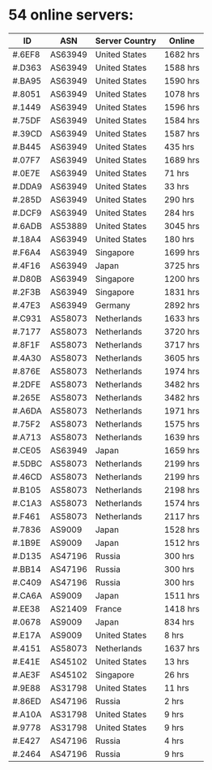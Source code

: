# 54 online servers:

| ID | ASN | Server Country | Online |
| ------ | ------ | ------ | ------ |
| #.6EF8 | AS63949 | United States | 1682 hrs |
| #.D363 | AS63949 | United States | 1588 hrs |
| #.BA95 | AS63949 | United States | 1590 hrs |
| #.8051 | AS63949 | United States | 1078 hrs |
| #.1449 | AS63949 | United States | 1596 hrs |
| #.75DF | AS63949 | United States | 1584 hrs |
| #.39CD | AS63949 | United States | 1587 hrs |
| #.B445 | AS63949 | United States | 435 hrs |
| #.07F7 | AS63949 | United States | 1689 hrs |
| #.0E7E | AS63949 | United States | 71 hrs |
| #.DDA9 | AS63949 | United States | 33 hrs |
| #.285D | AS63949 | United States | 290 hrs |
| #.DCF9 | AS63949 | United States | 284 hrs |
| #.6ADB | AS53889 | United States | 3045 hrs |
| #.18A4 | AS63949 | United States | 180 hrs |
| #.F6A4 | AS63949 | Singapore | 1699 hrs |
| #.4F16 | AS63949 | Japan | 3725 hrs |
| #.D80B | AS63949 | Singapore | 1200 hrs |
| #.2F3B | AS63949 | Singapore | 1831 hrs |
| #.47E3 | AS63949 | Germany | 2892 hrs |
| #.C931 | AS58073 | Netherlands | 1633 hrs |
| #.7177 | AS58073 | Netherlands | 3720 hrs |
| #.8F1F | AS58073 | Netherlands | 3717 hrs |
| #.4A30 | AS58073 | Netherlands | 3605 hrs |
| #.876E | AS58073 | Netherlands | 1974 hrs |
| #.2DFE | AS58073 | Netherlands | 3482 hrs |
| #.265E | AS58073 | Netherlands | 3482 hrs |
| #.A6DA | AS58073 | Netherlands | 1971 hrs |
| #.75F2 | AS58073 | Netherlands | 1575 hrs |
| #.A713 | AS58073 | Netherlands | 1639 hrs |
| #.CE05 | AS63949 | Japan | 1659 hrs |
| #.5DBC | AS58073 | Netherlands | 2199 hrs |
| #.46CD | AS58073 | Netherlands | 2199 hrs |
| #.B105 | AS58073 | Netherlands | 2198 hrs |
| #.C1A3 | AS58073 | Netherlands | 1574 hrs |
| #.F461 | AS58073 | Netherlands | 2117 hrs |
| #.7836 | AS9009 | Japan | 1528 hrs |
| #.1B9E | AS9009 | Japan | 1512 hrs |
| #.D135 | AS47196 | Russia | 300 hrs |
| #.BB14 | AS47196 | Russia | 300 hrs |
| #.C409 | AS47196 | Russia | 300 hrs |
| #.CA6A | AS9009 | Japan | 1511 hrs |
| #.EE38 | AS21409 | France | 1418 hrs |
| #.0678 | AS9009 | Japan | 834 hrs |
| #.E17A | AS9009 | United States | 8 hrs |
| #.4151 | AS58073 | Netherlands | 1637 hrs |
| #.E41E | AS45102 | United States | 13 hrs |
| #.AE3F | AS45102 | Singapore | 26 hrs |
| #.9E88 | AS31798 | United States | 11 hrs |
| #.86ED | AS47196 | Russia | 2 hrs |
| #.A10A | AS31798 | United States | 9 hrs |
| #.9778 | AS31798 | United States | 9 hrs |
| #.E427 | AS47196 | Russia | 4 hrs |
| #.2464 | AS47196 | Russia | 9 hrs |


